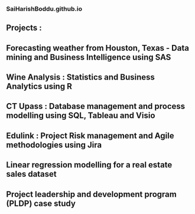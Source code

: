 ### SaiHarishBoddu.github.io

## Projects :
## Forecasting weather from Houston, Texas - Data mining and Business Intelligence using SAS
## Wine Analysis : Statistics and Business Analytics using R
## CT Upass : Database management and process modelling using SQL, Tableau and Visio
## Edulink : Project Risk management and Agile methodologies using Jira
## Linear regression modelling for a real estate sales dataset
## Project leadership and development program (PLDP) case study 
